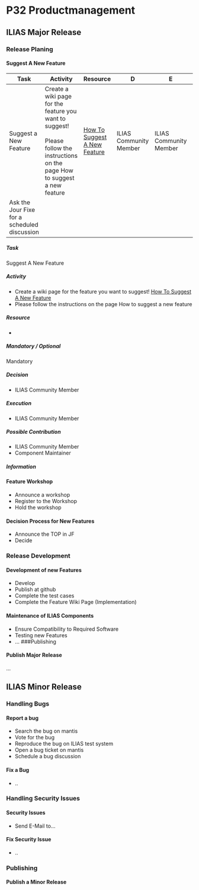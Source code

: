# P32 Productmanagement
## ILIAS Major Release
### Release Planing
#### Suggest A New Feature

| Task | Activity | Resource | D | E | I |
| --- | --- | --- | --- | --- | --- |
| Suggest a New Feature | Create a wiki page for the feature you want to suggest!<br/><br/>Please follow the instructions on the page How to suggest a new feature | [How To Suggest A New Feature](https://www.ilias.de/docu/goto_docu_wiki_wpage_788_1357.html)  | ILIAS Community Member | ILIAS Community Member |
| Ask the Jour Fixe for a scheduled discussion |

##### Task
Suggest A New Feature
##### Activity
- Create a wiki page for the feature you want to suggest!  [How To Suggest A New Feature]
- Please follow the instructions on the page How to suggest a new feature
##### Resource
- [How To Suggest A New Feature]: https://www.ilias.de/docu/goto_docu_wiki_wpage_788_1357.html
##### Mandatory / Optional
Mandatory
##### Decision
- ILIAS Community Member
##### Execution
- ILIAS Community Member
##### Possible Contribution
- ILIAS Community Member
- Component Maintainer
##### Information

#### Feature Workshop
- Announce a workshop
- Register to the Workshop
- Hold the workshop
#### Decision Process for New Features
- Announce the TOP in JF
- Decide
### Release Development
#### Development of new Features
- Develop
- Publish at github
- Complete the test cases
- Complete the Feature Wiki Page (Implementation)
#### Maintenance of ILIAS Components
- Ensure Compatibility to Required Software
- Testing new Features
- ...
###Publishing
#### Publish Major Release
…
## ILIAS Minor Release
### Handling Bugs
#### Report a bug
- Search the bug on mantis
- Vote for the bug
- Reproduce the bug on ILIAS test system
- Open a bug ticket on mantis
- Schedule a bug discussion
#### Fix a Bug
- ..
### Handling Security Issues
#### Security Issues
- Send E-Mail to…
#### Fix Security Issue
- ..
### Publishing
#### Publish a Minor Release

